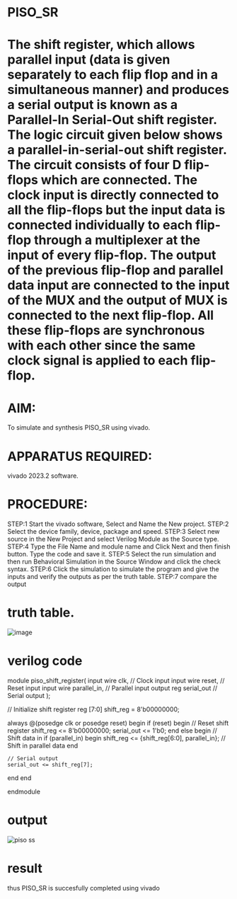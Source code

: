 # PISO_SR
# The shift register, which allows parallel input (data is given separately to each flip flop and in a simultaneous manner) and produces a serial output is known as a Parallel-In Serial-Out shift register. The logic circuit given below shows a parallel-in-serial-out shift register. The circuit consists of four D flip-flops which are connected. The clock input is directly connected to all the flip-flops but the input data is connected individually to each flip-flop through a multiplexer at the input of every flip-flop. The output of the previous flip-flop and parallel data input are connected to the input of the MUX and the output of MUX is connected to the next flip-flop. All these flip-flops are synchronous with each other since the same clock signal is applied to each flip-flop. 
# AIM: 
To simulate and synthesis  PISO_SR using vivado. 
# APPARATUS REQUIRED: 
vivado 2023.2 software. 
# PROCEDURE: 
STEP:1 Start the vivado software, Select and Name the New project. 
STEP:2 Select the device family, device, package and speed. 
STEP:3 Select new source in the New Project and select Verilog Module as the 
Source type. 
STEP:4 Type the File Name and module name and Click Next and then finish 
button. Type the code and save it. 
STEP:5 Select the run simulation and then run Behavioral Simulation in the 
Source Window and click the check syntax. 
STEP:6 Click the simulation to simulate the program and give the inputs and 
verify the outputs as per the truth table. 
STEP:7 compare the output 
# truth table.
![image](https://github.com/RESMIRNAIR/PISO_SR/assets/154305926/f0f2d979-b298-4693-b5c8-8eea850936d4)
# verilog code
module piso_shift_register(
  input wire clk,       // Clock input
  input wire reset,     // Reset input
  input wire parallel_in,  // Parallel input
  output reg serial_out  // Serial output
);

// Initialize shift register
reg [7:0] shift_reg = 8'b00000000;

always @(posedge clk or posedge reset) begin
  if (reset) begin
    // Reset shift register
    shift_reg <= 8'b00000000;
    serial_out <= 1'b0;
  end
  else begin
    // Shift data in
    if (parallel_in) begin
      shift_reg <= {shift_reg[6:0], parallel_in}; // Shift in parallel data
    end
    
    // Serial output
    serial_out <= shift_reg[7];
  end
end

endmodule
# output
![piso ss](https://github.com/lathika024/PISO_SR/assets/165888553/2595183e-81d3-4434-8f9e-8a2eb0852223)
# result
thus PISO_SR is succesfully completed using vivado

